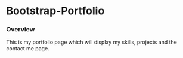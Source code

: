 # Bootstrap-Portfolio

### Overview

This is my portfolio page which will display my skills, projects and the contact me page.
